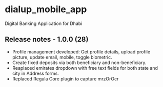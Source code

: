 # dialup_mobile_app

Digital Banking Application for Dhabi

## Release notes - 1.0.0 (28)

- Profile management developed: Get profile details, upload profile picture, update email, mobile, toggle biometric.
- Create fixed deposits via both beneficiary and non-beneficiary.
- Reaplaced emirates dropdown with free text fields for both state and city in Address forms.
- Replaced Regula Core plugin to capture mrzOrOcr
